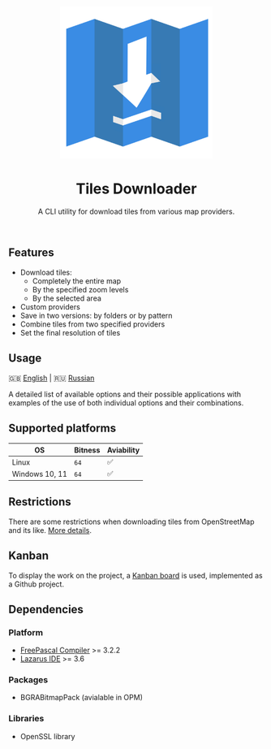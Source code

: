 
<p align="center">
  <img src="./docs/media/logo.svg" width="300">
</p>
<h1 align="center">Tiles Downloader</h1>
<p align="center">
  A CLI utility for download tiles from various map providers.
</p>
<br>

## Features

- Download tiles:
	- Completely the entire map
	- By the specified zoom levels
	- By the selected area
- Custom providers
- Save in two versions: by folders or by pattern
- Combine tiles from two specified providers
- Set the final resolution of tiles

## Usage

🇬🇧 [English](./docs/USAGE.md) | 🇷🇺 [Russian](./docs/USAGE_RU.md)

A detailed list of available options and their possible applications with examples of the use of both individual options and their combinations.

## Supported platforms

| OS | Bitness                | Aviability                                                                  |
| ------------ | ----------------------- | ------------------------------------------------------------------------------- |
| Linux            | `64`               | ✅                                              |
| Windows 10, 11           | `64`             | ✅                                                    |


## Restrictions

There are some restrictions when downloading tiles from OpenStreetMap and its like. [More details](./docs/RESTRICTIONS.md).

## Kanban

To display the work on the project, a [Kanban board](https://github.com/users/kfilippenok/projects/1) is used, implemented as a Github project.
 

## Dependencies

### Platform
- [FreePascal Compiler](https://www.freepascal.org/) >= 3.2.2 
- [Lazarus IDE](https://www.lazarus-ide.org/) >= 3.6

### Packages

- BGRABitmapPack (avialable in OPM)
 
### Libraries
 
 - OpenSSL library